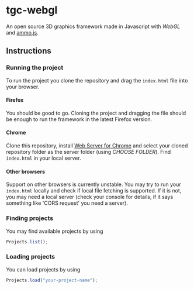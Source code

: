 # tgc-webgl

An open source 3D graphics framework made in Javascript with _WebGL_ and [ammo.js](https://github.com/kripken/ammo.js).

## Instructions

### Running the project

To run the project you clone the repository and drag the `index.html` file into your browser. 

#### Firefox

You should be good to go. Cloning the project and dragging the file should be enough to run the framework in the latest Firefox version.

#### Chrome

Clone this repository, install [Web Server for Chrome](https://chrome.google.com/webstore/detail/web-server-for-chrome/ofhbbkphhbklhfoeikjpcbhemlocgigb) and select your cloned repository folder as the server folder (using _CHOOSE FOLDER_).
Find `index.html` in your local server.

#### Other browsers

Support on other browsers is currently unstable. You may try to run your `index.html` locally and check if local file fetching is supported. If it is not, you may need a local server (check your console for details, if it says something like 'CORS request' you need a server).

### Finding projects

You may find available projects by using
```javascript 
Projects.list();
```

### Loading projects

You can load projects by using
```javascript
Projects.load("your-project-name");
``` 




